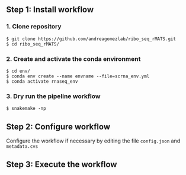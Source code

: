 
## Step 1: Install workflow

### 1. Clone repository
```shell
$ git clone https://github.com/andreagomezlab/ribo_seq_rMATS.git
$ cd ribo_seq_rMATS/
```

### 2. Create and activate the conda environment
```shell
$ cd env/
$ conda env create --name envname --file=scrna_env.yml 
$ conda activate rnaseq_env
```

### 3. Dry run the pipeline workflow
```shell
$ snakemake -np
```

## Step 2: Configure workflow

Configure the workflow if necessary by editing the file <code>config.json</code> and <code>metadata.cvs</code>


## Step 3: Execute the workflow